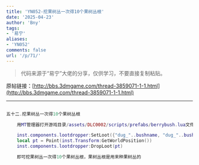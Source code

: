 ```yaml
---
title: 'YN052-挖果树丛一次得10个果树丛根'
date: '2025-04-23'
author: 'Bny'
tags:
- '易宁'
aliases:
- 'YN052'
comments: false
url: '/p/71/'
---
```


> 代码来源于“易宁”大佬的分享，仅供学习，不要直接复制粘贴。

原帖链接：[http://bbs.3dmgame.com/thread-3859071-1-1.html](http://bbs.3dmgame.com/thread-3859071-1-1.html)

---

```lua  

五十二.挖果树丛一次得10个果树丛根

	用MT管理器打开游戏目录/assets/DLC0002/scripts/prefabs/berrybush.lua文件，在inst.components.lootdropper:SpawnLootPrefab("dug_"..bushname)的下一行插入以下内容：

	inst.components.lootdropper:SetLoot({"dug_"..bushname, "dug_"..bushname, "dug_"..bushname, "dug_"..bushname, "dug_"..bushname, "dug_"..bushname, "dug_"..bushname, "dug_"..bushname, "dug_"..bushname})
	local pt = Point(inst.Transform:GetWorldPosition())
	inst.components.lootdropper:DropLoot(pt)

	即可挖果树丛一次得10个果树丛根，果树丛根是用来种果树丛的

```  

